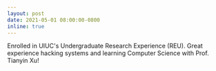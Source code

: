 ```yaml
---
layout: post
date: 2021-05-01 08:00:00-0800
inline: true
---
```


Enrolled in UIUC's Undergraduate Research Experience (REU). Great experience hacking systems and learning Computer Science with Prof. Tianyin Xu!
